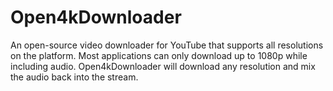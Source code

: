 # Open4kDownloader

An open-source video downloader for YouTube that supports all resolutions on the platform. Most applications can only download up to 1080p while including audio. Open4kDownloader will download any resolution and mix the audio back into the stream.